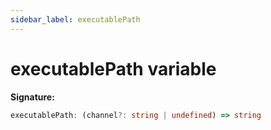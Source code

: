 ```yaml
---
sidebar_label: executablePath
---
```

# executablePath variable

**Signature:**

```typescript
executablePath: (channel?: string | undefined) => string
```
